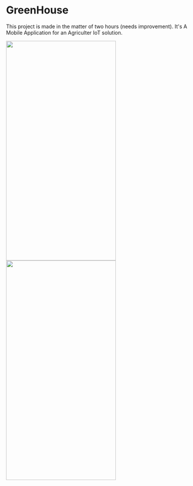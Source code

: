 # GreenHouse
This project is made in the matter of two hours (needs improvement).  It's A Mobile Application for an Agriculter IoT solution.

<div>
<img src="https://user-images.githubusercontent.com/109704023/214418148-ba8ef338-5f5d-4327-9186-bf0ea33fe89a.jpg" height="600" width="300">
<img src="https://user-images.githubusercontent.com/109704023/214418123-955ce82e-1de9-4005-b2d3-08451c70c1c8.jpg" height="600" width="300">
</div>
